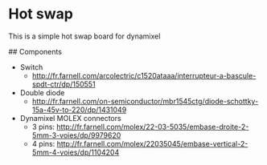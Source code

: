 # Hot swap

This is a simple hot swap board for dynamixel

## Components

* Switch
    * http://fr.farnell.com/arcolectric/c1520ataaa/interrupteur-a-bascule-spdt-ctr/dp/150551
* Double diode
    * http://fr.farnell.com/on-semiconductor/mbr1545ctg/diode-schottky-15a-45v-to-220/dp/1431049
* Dynamixel MOLEX connectors
    * 3 pins: http://fr.farnell.com/molex/22-03-5035/embase-droite-2-5mm-3-voies/dp/9979620
    * 4 pins: http://fr.farnell.com/molex/22035045/embase-vertical-2-5mm-4-voies/dp/1104204
